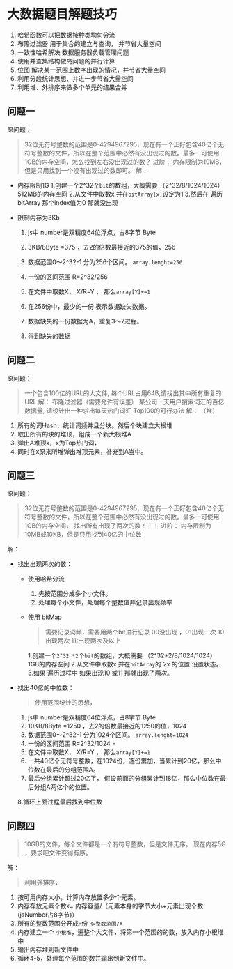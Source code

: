 # 大数据题目解题技巧

1. 哈希函数可以把数据按种类均匀分流
2. 布隆过滤器 用于集合的建立与查询， 并节省大量空间
3. 一致性哈希解决 数据服务器负载管理问题
4. 使用并查集结构做岛问题的并行计算
5. 位图 解决某一范围上数字出现的情况，并节省大量空间
6. 利用分段统计思想、并进一步节省大量空间
7. 利用堆、外排序来做多个单元的结果合并

## 问题一

原问题：
> 32位无符号整数的范围是0-4294967295，现在有一个正好包含40亿个无符号整数的文件，所以在整个范围中必然有没出现过的数。最多一可使用1GB的内存空间，怎么找到左右没出现过的数？
进阶：
> 内存限制为10MB，但是只用找到一个没有出现过的数即可。
解：

- 内存限制1G
  1.创建一个2^32个`bit`的数组，大概需要 （2^32/8/1024/1024）512MB的内存空间
  2.从文件中取数x 并在`bitArray[x]`设定为1
  3.然后在 遍历bitArray 那个index值为0 那就没出现

- 限制内存为3Kb
  1. js中 number是双精度64位浮点，占8字节 Byte
  2. 3KB/8Byte =375 ，去2的倍数最接近的375的值，256
  3. 数据范围0～2^32-1 分为256个区间。  `array.lenght=256`
  4. 一份的区间范围 R=2^32/256
  5. 在文件中取数X， X/R=Y ， 那么`array[Y]+=1`
  6. 在256份中，最少的一份 表示数据缺失数据。

  7. 数据缺失的一份数据为A，重复3～7过程。
  8. 得到缺失的数据

## 问题二

原问题：
> 一个包含100亿的URL的大文件, 每个URL占用64B,请找出其中所有重复的URL
解： 布隆过滤器（需要允许有误差）
> 某公司一天用户搜索词汇的百亿数据量, 请设计出一种求出每天热门词汇 Top100的可行办法
解： （堆）

1. 所有的词Hash，统计词频并且分块。然后个块建立大根堆
2. 取出所有的块的堆顶，组成一个新大根堆A
3. 弹出A堆顶x，x为Top热门词，
4. 同时在x原来所堆弹出堆顶元素，补充到A当中。

## 问题三

原问题：
> 32位无符号整数的范围是0-4294967295，现在有一个正好包含40亿个无符号整数的文件，所以在整个范围中必然有没出现过的数。最多一可使用1GB的内存空间， 找出所有出现了两次的数！！！
进阶：
> 内存限制为10MB或10KB，但是只用找到40亿的中位数

解：

- 找出出现两次的数：
  - 使用哈希分流
    1. 先按范围分成多个小文件。
    2. 处理每个小文件，处理每个整数值并记录出现频率
  - 使用 bitMap
    > 需要记录词频，需要用两个bit进行记录  00没出现  ，01出现一次 10出现两次 11:出现两次及以上

    1.创建一个`2^32 *2`个`bit`的数组，大概需要 （2^32*2/8/1024/1024）1GB的内存空间
    2.从文件中取数x 并在`bitArray`的 2x 的位置 设置状态。
    3.如果 遍历过程中 如果出现10 或11 那就出现了两次。

- 找出40亿的中位数：
    > 使用范围统计的思想，
    1. js中 number是双精度64位浮点，占8字节 Byte
    2. 10KB/8Byte =1250 ，去2的倍数最接近的1250的值，1024
    3. 数据范围0～2^32-1 分为1024个区间。  `array.lenght=1024`
    4. 一份的区间范围 R=2^32/1024 =
    5. 在文件中取数X， X/R=Y ， 那么`array[Y]+=1`
    6. 一共40亿个无符号整数，在1024份，逐份累加，当累计到20亿，那么中位数在最后的分组范围A。
    7. 最后分组累计超过20亿了， 假设前面的分组累计到18亿，那么中位数在最后分组A两亿个的位置。

    8.循环上面过程最后找到中位数

## 问题四

> 10GB的文件，每个文件都是一个有符号整数，但是文件无序。 现在内存5G ，要求吧文件变得有序。

解：
> 利用外排序，
>
  1. 按可用内存大小，计算内存放置多少个元素。
  2. 内存存放元素个数`X`= 内存容量/（元素本身的字节大小+元素出现个数(jsNumber占8字节)）
  3. 所有的整数范围分开成`R`份  `R=整数范围/X`
  4. 内存建立一个 `小根堆`，遍整个大文件，将第一个范围的的数，放入内存小根堆中
  5. 输出内存堆到新文件中
  6. 循环4-5，处理每个范围的数并输出到新文件中。
